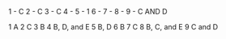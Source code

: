 1 - C
2 - C
3 - C
4 - 
5 - 1
6 - 
7 - 
8 - 
9 - C AND D


1 A 
2 C 
3 B 
4 B, D, and E 
5 B, D 
6 B 
7 C 
8 B, C, and E 
9 C and D

